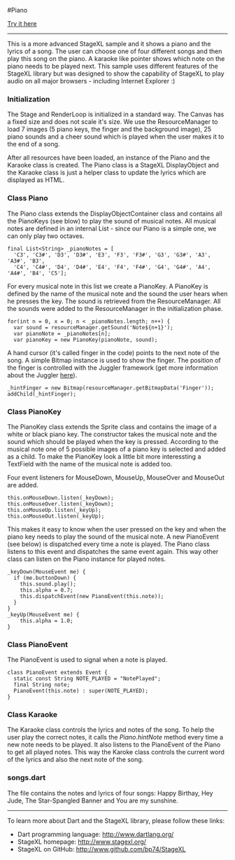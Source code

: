 #Piano

[Try it here](http://www.stagexl.org/samples/piano/ "StageXL Piano Sample")

---

This is a more advanced StageXL sample and it shows a piano and the lyrics of a song. The user can choose one of four different songs and then play this song on the piano. A karaoke like pointer shows which note on the piano needs to be played next. This sample uses different features of the StageXL library but was designed to show the capability of StageXL to play audio on all major browsers - including Internet Explorer :)

### Initialization

The Stage and RenderLoop is initialized in a standard way. The Canvas has a fixed size and does not scale it's size. We use the ResourceManager to load 7 images (5 piano keys, the finger and the background image), 25 piano sounds and a cheer sound which is played when the user makes it to the end of a song.

After all resources have been loaded, an instance of the Piano and the Karaoke class is created. The Piano class is a StageXL DisplayObject and the Karaoke class is just a helper class to update the lyrics which are displayed as HTML. 

### Class Piano

The Piano class extends the DisplayObjectContainer class and contains all the PianoKeys (see blow) to play the sound of musical notes. All musical notes are defined in an internal List - since our Piano is a simple one, we can only play two octaves.

    final List<String> _pianoNotes = [
      'C3', 'C3#', 'D3', 'D3#', 'E3', 'F3', 'F3#', 'G3', 'G3#', 'A3', 'A3#', 'B3',
      'C4', 'C4#', 'D4', 'D4#', 'E4', 'F4', 'F4#', 'G4', 'G4#', 'A4', 'A4#', 'B4', 'C5'];

For every musical note in this list we create a PianoKey. A PianoKey is defined by the name of the musical note and the sound the user hears when he presses the key. The sound is retrieved from the ResourceManager. All the sounds were added to the ResourceManager in the initialization phase.

    for(int n = 0, x = 0; n < _pianoNotes.length; n++) {
      var sound = resourceManager.getSound('Note${n+1}');
      var pianoNote = _pianoNotes[n];
      var pianoKey = new PianoKey(pianoNote, sound);

A hand cursor (it's called finger in the code) points to the next note of the song. A simple Bitmap instance is used to show the finger. The position of the finger is controlled with the Juggler framework (get more information about the Juggler [here](http://www.stagexl.org/docs/wiki-articles.html?article=juggler "Juggler framework")).

    _hintFinger = new Bitmap(resourceManager.getBitmapData('Finger'));
    addChild(_hintFinger);  

### Class PianoKey

The PianoKey class extends the Sprite class and contains the image of a white or black piano key. The constructor takes the musical note and the sound which should be played when the key is pressed. According to the musical note one of 5 possible images of a piano key is selected and added as a child. To make the PianoKey look a little bit more interessting a TextField with the name of the musical note is added too.

Four event listeners for MouseDown, MouseUp, MouseOver and MouseOut are added.

    this.onMouseDown.listen(_keyDown);
    this.onMouseOver.listen(_keyDown);
    this.onMouseUp.listen(_keyUp);
    this.onMouseOut.listen(_keyUp);

This makes it easy to know when the user pressed on the key and when the piano key needs to play the sound of the musical note. A new PianoEvent (see below) is dispatched every time a note is played. The Piano class listens to this event and dispatches the same event again. This way other class can listen on the Piano instance for played notes.

    _keyDown(MouseEvent me) {
      if (me.buttonDown) {
        this.sound.play();
        this.alpha = 0.7;
        this.dispatchEvent(new PianoEvent(this.note));
      }
    }
    _keyUp(MouseEvent me) {
        this.alpha = 1.0;
    }

### Class PianoEvent

The PianoEvent is used to signal when a note is played. 

    class PianoEvent extends Event {
      static const String NOTE_PLAYED = "NotePlayed";
      final String note;
      PianoEvent(this.note) : super(NOTE_PLAYED);
    } 

### Class Karaoke

The Karaoke class controls the lyrics and notes of the song. To help the user play the correct notes, it calls the *Piano.hintNote* method every time a new note needs to be played. It also listens to the PianoEvent of the Piano to get all played notes. This way the Karoke class controls the current word of the lyrics and also the next note of the song.    

### songs.dart

The file contains the notes and lyrics of four songs: Happy Birthay, Hey Jude, The Star-Spangled Banner and You are my sunshine.

---

To learn more about Dart and the StageXL library, please follow these links: 

* Dart programming language: <http://www.dartlang.org/>
* StageXL homepage: <http://www.stagexl.org/>
* StageXL on GitHub: <http://www.github.com/bp74/StageXL>

